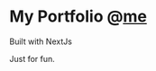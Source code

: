 # My Portfolio @<a href="https://pysix7.github.io/me/" target="_blank">me</a>

Built with NextJs

Just for fun.
